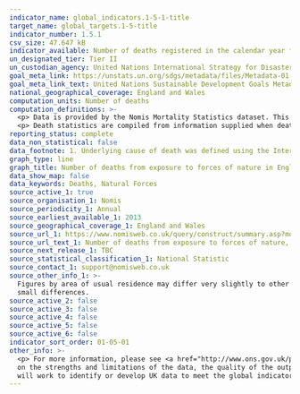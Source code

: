```yaml
---
indicator_name: global_indicators.1-5-1-title
target_name: global_targets.1-5-title
indicator_number: 1.5.1
csv_size: 47.647 kB
indicator_available: Number of deaths registered in the calendar year from exposure to forces of nature in England and Wales
un_designated_tier: Tier II
un_custodian_agency: United Nations International Strategy for Disaster Reduction (UNISDR)
goal_meta_link: https://unstats.un.org/sdgs/metadata/files/Metadata-01-05-01.pdf
goal_meta_link_text: United Nations Sustainable Development Goals Metadata (PDF 224 KB)
national_geographical_coverage: England and Wales
computation_units: Number of deaths
computation_definitions: >-
  <p> Data is provided by the Nomis Mortality Statistics dataset. This dataset provides mortality statistics for England and Wales, broken down by calendar year, sex and underlying cause of death (classified using ICD10, the International Classification of Diseases, 10th revision). </p>
  <p> Death statistics are compiled from information supplied when deaths are certified and registered as part of civil registration, a legal requirement. </p>
reporting_status: complete
data_non_statistical: false
data_footnote: 1. Underlying cause of death was defined using the International Classification of Diseases, Tenth Revision (ICD-10) codes X30 to X39. 2. Figures are for persons resident in England and Wales
graph_type: line
graph_title: Number of deaths from exposure to forces of nature in England and Wales
data_show_map: false
data_keywords: Deaths, Natural Forces
source_active_1: true
source_organisation_1: Nomis
source_periodicity_1: Annual
source_earliest_available_1: 2013
source_geographical_coverage_1: England and Wales
source_url_1: https://www.nomisweb.co.uk/query/construct/summary.asp?mode=construct&version=0&dataset=161
source_url_text_1: Number of deaths from exposure to forces of nature, England and Wales from 2013 to 2020
source_next_release_1: TBC
source_statistical_classification_1: National Statistic
source_contact_1: support@nomisweb.co.uk
source_other_info_1: >-
  Figures by area of usual residence may differ very slightly to other published figures available on the ONS website. This is due to the boundary files used to derive geography information - National Statistics Postcode Lookup (NSPL) files are updated quarterly and this can result in very
  small differences.
source_active_2: false
source_active_3: false
source_active_4: false
source_active_5: false
source_active_6: false
indicator_sort_order: 01-05-01
other_info: >-
  <p> For more information, please see <a href="http://www.ons.gov.uk/peoplepopulationandcommunity/birthsdeathsandmarriages/deaths/qmis/mortalitystatisticsinenglandandwalesqmi">Nomis Mortality Statistics Quality and Methodology Information</a>. This document contains important information
  on the strengths and limitations of the data, the quality of the output including the accuracy of the data, how it compares with related data, uses and users and how the output was created.</p> This indicator is being used as an approximation of the UN SDG Indicator. Where possible, we
  will work to identify or develop UK data to meet the global indicator specification. This indicator has been identified in collaboration with topic experts.
---
```

